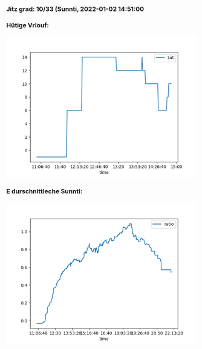 ### Jitz grad: 10/33 (Sunnti, 2022-01-02 14:51:00

### Hütige Vrlouf:
![Graph](Today.png)

### E durschnittleche Sunnti:
![Graph](Sunnti.png)